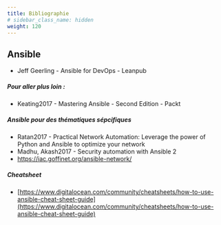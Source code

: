 ```yaml
---
title: Bibliographie
# sidebar_class_name: hidden
weight: 120
---
```



## Ansible

- Jeff Geerling - Ansible for DevOps - Leanpub

##### Pour aller plus loin :

- Keating2017 - Mastering Ansible - Second Edition - Packt

##### Ansible pour des thématiques sépcifiques

- Ratan2017 - Practical Network Automation: Leverage the power of Python and Ansible to optimize your network
- Madhu, Akash2017 - Security automation with Ansible 2
- https://iac.goffinet.org/ansible-network/

##### Cheatsheet

- [https://www.digitalocean.com/community/cheatsheets/how-to-use-ansible-cheat-sheet-guide](https://www.digitalocean.com/community/cheatsheets/how-to-use-ansible-cheat-sheet-guide)